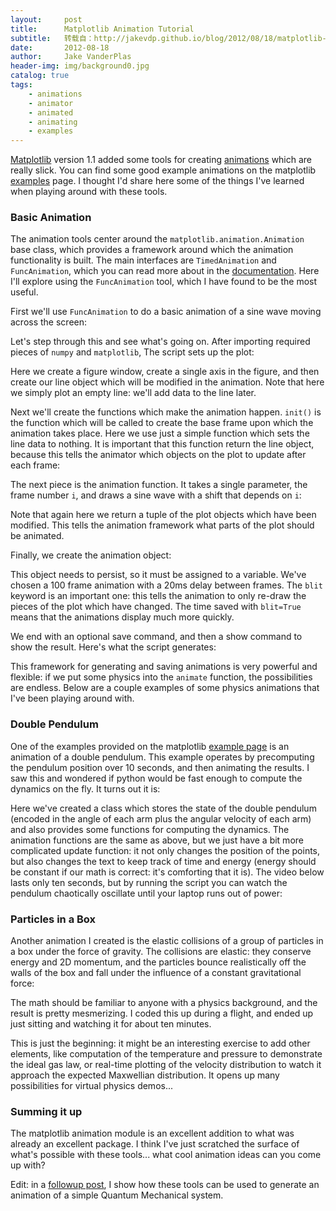 ```yaml
---
layout:     post
title:      Matplotlib Animation Tutorial
subtitle:   转载自：http://jakevdp.github.io/blog/2012/08/18/matplotlib-animation-tutorial/
date:       2012-08-18
author:     Jake VanderPlas
header-img: img/background0.jpg
catalog: true
tags:
    - animations
    - animator
    - animated
    - animating
    - examples
---
```


[Matplotlib](http://matplotlib.sourceforge.net/.) version 1.1 added some tools
for creating
[animations](http://matplotlib.sourceforge.net/api/animation_api.html)
which are really slick. You can find some good example animations on
the matplotlib
[examples](http://matplotlib.sourceforge.net/examples/animation/index.html)
page. I thought I'd share here some of the things I've learned when playing
around with these tools.

### Basic Animation

The animation tools center around the `matplotlib.animation.Animation` base
class, which provides a framework around which the animation functionality
is built. The main interfaces are `TimedAnimation` and `FuncAnimation`,
which you can read more about in the
[documentation](http://matplotlib.sourceforge.net/api/animation_api.html).
Here I'll explore using the `FuncAnimation` tool, which I have found
to be the most useful.

First we'll use `FuncAnimation` to do a basic animation of a sine wave moving
across the screen:

Let's step through this and see what's going on. After importing required
pieces of `numpy` and `matplotlib`, The script sets up the plot:

Here we create a figure window, create a single axis in the figure, and then
create our line object which will be modified in the animation. Note that
here we simply plot an empty line: we'll add data to the line later.

Next we'll create the functions which make the animation happen. `init()`
is the function which will be called to create the base frame upon which
the animation takes place. Here we use just a simple function which sets
the line data to nothing. It is important that this function return the
line object, because this tells the animator which objects on the plot to
update after each frame:

The next piece is the animation function. It takes a single parameter, the
frame number `i`, and draws a sine wave with a shift that depends on `i`:

Note that again here we return a tuple of the plot objects which have been
modified. This tells the animation framework what parts of the plot should
be animated.

Finally, we create the animation object:

This object needs to persist, so it must be assigned to a variable. We've
chosen a 100 frame animation with a 20ms delay between frames. The
`blit` keyword is an important one: this tells the animation to only re-draw
the pieces of the plot which have changed. The time saved with `blit=True`
means that the animations display much more quickly.

We end with an optional save command, and then a show command to show the
result. Here's what the script generates:




This framework for generating and saving animations is very powerful and
flexible: if we put some physics into the `animate` function, the possibilities
are endless. Below are a couple examples of some physics animations that
I've been playing around with.

### Double Pendulum

One of the examples provided on the matplotlib
[example page](http://matplotlib.sourceforge.net/examples/animation/index.html)
is an animation of a double pendulum. This example operates by precomputing
the pendulum position over 10 seconds, and then animating the results. I
saw this and wondered if python would be fast enough to compute the dynamics
on the fly. It turns out it is:

Here we've created a class which stores the state of the double pendulum
(encoded in the angle of each arm plus the angular velocity of each arm)
and also provides some functions for computing the dynamics. The animation
functions are the same as above, but we just have a bit more complicated
update function: it not only changes the position of the points, but also
changes the text to keep track of time and energy (energy should be constant
if our math is correct: it's comforting that it is). The video below
lasts only ten seconds, but by running the script you can watch the
pendulum chaotically oscillate until your laptop runs out of power:




### Particles in a Box

Another animation I created is the elastic collisions of a group of particles
in a box under the force of gravity. The collisions are elastic: they conserve
energy and 2D momentum, and the particles bounce realistically off the walls
of the box and fall under the influence of a constant gravitational force:

The math should be familiar to anyone with a physics background, and the
result is pretty mesmerizing. I coded this up during a flight, and ended
up just sitting and watching it for about ten minutes.




This is just the beginning: it might be an interesting exercise to add
other elements, like computation of the temperature and pressure to demonstrate
the ideal gas law, or real-time plotting of the velocity distribution to
watch it approach the expected Maxwellian distribution. It opens up many
possibilities for virtual physics demos...

### Summing it up

The matplotlib animation module is an excellent addition to what was already
an excellent package. I think I've just scratched the surface of what's
possible with these tools... what cool animation ideas can you come up
with?

Edit: in a [followup post](http://jakevdp.github.io/blog/2012/09/05/quantum-python), I show how
these tools can be used to generate an animation of a simple Quantum
Mechanical system.
